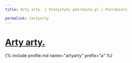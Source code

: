 ```yaml
---
title: Arty arty. | Statystyki patronite.pl | Patromierz

permalink: /artyarty
---
```


# [Arty arty.](https://patronite.pl/artyarty)

{% include profile.md name="artyarty" prefix="a" %}
